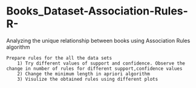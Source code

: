 # Books_Dataset-Association-Rules-R-
Analyzing the unique relationship between books using Association Rules algorithm
    
    Prepare rules for the all the data sets 
        1) Try different values of support and confidence. Observe the change in number of rules for different support,confidence values
        2) Change the minimum length in apriori algorithm
        3) Visulize the obtained rules using different plots
